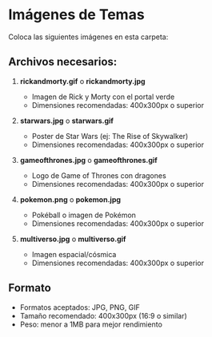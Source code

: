 # Imágenes de Temas

Coloca las siguientes imágenes en esta carpeta:

## Archivos necesarios:

1. **rickandmorty.gif** o **rickandmorty.jpg**
   - Imagen de Rick y Morty con el portal verde
   - Dimensiones recomendadas: 400x300px o superior

2. **starwars.jpg** o **starwars.gif**
   - Poster de Star Wars (ej: The Rise of Skywalker)
   - Dimensiones recomendadas: 400x300px o superior

3. **gameofthrones.jpg** o **gameofthrones.gif**
   - Logo de Game of Thrones con dragones
   - Dimensiones recomendadas: 400x300px o superior

4. **pokemon.png** o **pokemon.jpg**
   - Pokéball o imagen de Pokémon
   - Dimensiones recomendadas: 400x300px o superior

5. **multiverso.jpg** o **multiverso.gif**
   - Imagen espacial/cósmica
   - Dimensiones recomendadas: 400x300px o superior

## Formato
- Formatos aceptados: JPG, PNG, GIF
- Tamaño recomendado: 400x300px (16:9 o similar)
- Peso: menor a 1MB para mejor rendimiento


